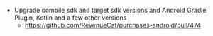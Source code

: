 * Upgrade compile sdk and target sdk versions and Android Gradle Plugin, Kotlin and a few other versions
  * https://github.com/RevenueCat/purchases-android/pull/474
